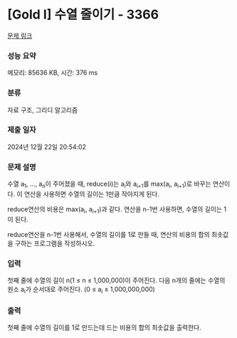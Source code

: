 # [Gold I] 수열 줄이기 - 3366 

[문제 링크](https://www.acmicpc.net/problem/3366) 

### 성능 요약

메모리: 85636 KB, 시간: 376 ms

### 분류

자료 구조, 그리디 알고리즘

### 제출 일자

2024년 12월 22일 20:54:02

### 문제 설명

<p>
	수열 a<sub>1</sub>, ..., a<sub>n</sub>이 주어졌을 때, reduce(i)는 a<sub>i</sub>와 a<sub>i+1</sub>를 max(a<sub>i</sub>, a<sub>i+1</sub>)로 바꾸는 연산이다. 이 연산을 사용하면 수열의 길이는 1만큼 작아지게 된다.</p>

<p>
	reduce연산의 비용은 max(a<sub>i</sub>, a<sub>i+1</sub>)과 같다. 연산을 n-1번 사용하면, 수열의 길이는 1이 된다.</p>

<p>
	reduce연산을 n-1번 사용해서, 수열의 길이를 1로 만들 때, 연산의 비용의 합의 최솟값을 구하는 프로그램을 작성하시오.</p>

### 입력 

 <p>
	첫째 줄에 수열의 길이 n(1 ≤ n ≤ 1,000,000)이 주어진다. 다음 n개의 줄에는 수열의 원소 a<sub>i</sub>가 순서대로 주어진다. (0 ≤ a<sub>i</sub> ≤ 1,000,000,000)</p>

### 출력 

 <p>
	첫째 줄에 수열의 길이를 1로 만드는데 드는 비용의 합의 최솟값을 출력한다.</p>

